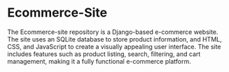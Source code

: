 # Ecommerce-Site
The Ecommerce-site repository is a Django-based e-commerce website. The site uses an SQLite database to store product information, and HTML, CSS, and JavaScript to create a visually appealing user interface. The site includes features such as product listing, search, filtering, and cart management, making it a fully functional e-commerce platform.
